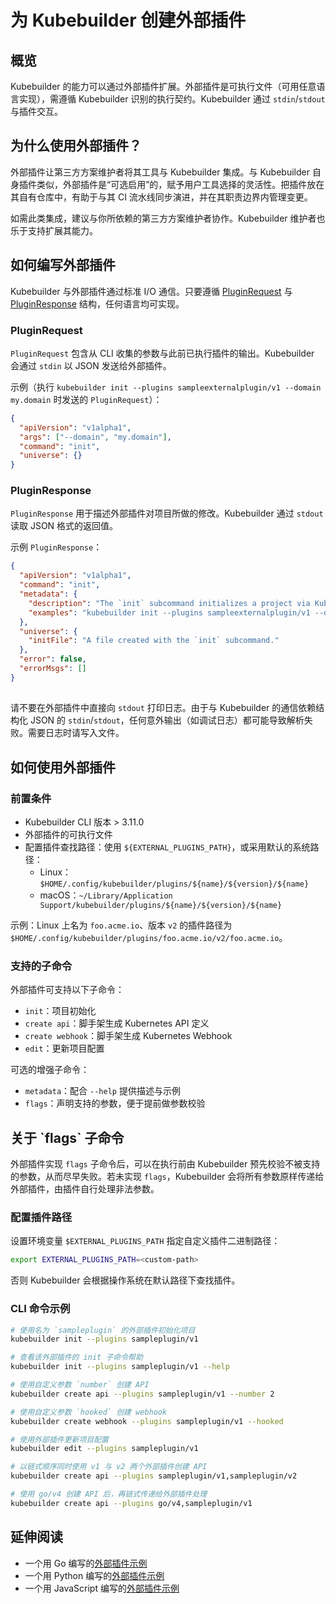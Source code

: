 # 为 Kubebuilder 创建外部插件

## 概览

Kubebuilder 的能力可以通过外部插件扩展。外部插件是可执行文件（可用任意语言实现），需遵循 Kubebuilder 识别的执行契约。Kubebuilder 通过 `stdin`/`stdout` 与插件交互。

## 为什么使用外部插件？

外部插件让第三方方案维护者将其工具与 Kubebuilder 集成。与 Kubebuilder 自身插件类似，外部插件是“可选启用”的，赋予用户工具选择的灵活性。把插件放在其自有仓库中，有助于与其 CI 流水线同步演进，并在其职责边界内管理变更。

如需此类集成，建议与你所依赖的第三方方案维护者协作。Kubebuilder 维护者也乐于支持扩展其能力。

## 如何编写外部插件

Kubebuilder 与外部插件通过标准 I/O 通信。只要遵循 [PluginRequest][code-plugin-external] 与 [PluginResponse][code-plugin-external] 结构，任何语言均可实现。

### PluginRequest

`PluginRequest` 包含从 CLI 收集的参数与此前已执行插件的输出。Kubebuilder 会通过 `stdin` 以 JSON 发送给外部插件。

示例（执行 `kubebuilder init --plugins sampleexternalplugin/v1 --domain my.domain` 时发送的 `PluginRequest`）：

```json
{
  "apiVersion": "v1alpha1",
  "args": ["--domain", "my.domain"],
  "command": "init",
  "universe": {}
}
```

### PluginResponse

`PluginResponse` 用于描述外部插件对项目所做的修改。Kubebuilder 通过 `stdout` 读取 JSON 格式的返回值。

示例 `PluginResponse`：

```json
{
  "apiVersion": "v1alpha1",
  "command": "init",
  "metadata": {
    "description": "The `init` subcommand initializes a project via Kubebuilder. It scaffolds a single file: `initFile`.",
    "examples": "kubebuilder init --plugins sampleexternalplugin/v1 --domain my.domain"
  },
  "universe": {
    "initFile": "A file created with the `init` subcommand."
  },
  "error": false,
  "errorMsgs": []
}
```

<aside>
<H1> </H1>

请不要在外部插件中直接向 `stdout` 打印日志。由于与 Kubebuilder 的通信依赖结构化 JSON 的 `stdin`/`stdout`，任何意外输出（如调试日志）都可能导致解析失败。需要日志时请写入文件。

</aside>

## 如何使用外部插件

### 前置条件

- Kubebuilder CLI 版本 > 3.11.0
- 外部插件的可执行文件
- 配置插件查找路径：使用 `${EXTERNAL_PLUGINS_PATH}`，或采用默认的系统路径：
  - Linux：`$HOME/.config/kubebuilder/plugins/${name}/${version}/${name}`
  - macOS：`~/Library/Application Support/kubebuilder/plugins/${name}/${version}/${name}`

示例：Linux 上名为 `foo.acme.io`、版本 `v2` 的插件路径为 `$HOME/.config/kubebuilder/plugins/foo.acme.io/v2/foo.acme.io`。

### 支持的子命令

外部插件可支持以下子命令：
- `init`：项目初始化
- `create api`：脚手架生成 Kubernetes API 定义
- `create webhook`：脚手架生成 Kubernetes Webhook
- `edit`：更新项目配置

可选的增强子命令：
- `metadata`：配合 `--help` 提供描述与示例
- `flags`：声明支持的参数，便于提前做参数校验

<aside class="note">
<h1>关于 `flags` 子命令</h1>

外部插件实现 `flags` 子命令后，可以在执行前由 Kubebuilder 预先校验不被支持的参数，从而尽早失败。若未实现 `flags`，Kubebuilder 会将所有参数原样传递给外部插件，由插件自行处理非法参数。

</aside>

### 配置插件路径

设置环境变量 `$EXTERNAL_PLUGINS_PATH` 指定自定义插件二进制路径：

```sh
export EXTERNAL_PLUGINS_PATH=<custom-path>
```

否则 Kubebuilder 会根据操作系统在默认路径下查找插件。

### CLI 命令示例

```sh
# 使用名为 `sampleplugin` 的外部插件初始化项目
kubebuilder init --plugins sampleplugin/v1

# 查看该外部插件的 init 子命令帮助
kubebuilder init --plugins sampleplugin/v1 --help

# 使用自定义参数 `number` 创建 API
kubebuilder create api --plugins sampleplugin/v1 --number 2

# 使用自定义参数 `hooked` 创建 webhook
kubebuilder create webhook --plugins sampleplugin/v1 --hooked

# 使用外部插件更新项目配置
kubebuilder edit --plugins sampleplugin/v1

# 以链式顺序同时使用 v1 与 v2 两个外部插件创建 API
kubebuilder create api --plugins sampleplugin/v1,sampleplugin/v2

# 使用 go/v4 创建 API 后，再链式传递给外部插件处理
kubebuilder create api --plugins go/v4,sampleplugin/v1
```

## 延伸阅读

- 一个用 Go 编写的[外部插件示例](https://github.com/kubernetes-sigs/kubebuilder/tree/master/docs/book/src/simple-external-plugin-tutorial/testdata/sampleexternalplugin/v1)
- 一个用 Python 编写的[外部插件示例](https://github.com/rashmigottipati/POC-Phase2-Plugins)
- 一个用 JavaScript 编写的[外部插件示例](https://github.com/Eileen-Yu/kb-js-plugin)

[code-plugin-external]: https://github.com/kubernetes-sigs/kubebuilder/blob/book-v4/pkg/plugin/external/types.go
